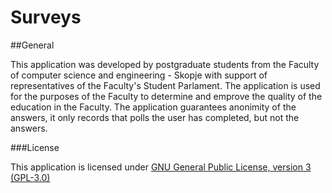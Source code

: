 Surveys
=======

##General

This application was developed by postgraduate students from the Faculty of computer science and engineering - Skopje with support of representatives of the Faculty's Student Parlament. The application is used for the purposes of the Faculty to determine and emprove the quality of the education in the Faculty. The application guarantees anonimity of the answers, it only records that polls the user has completed, but not the answers. 

###License

This application is licensed under [GNU General Public License, version 3 (GPL-3.0)](http://opensource.org/licenses/GPL-3.0)
